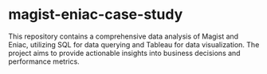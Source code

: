 # magist-eniac-case-study
This repository contains a comprehensive data analysis of Magist and Eniac, utilizing SQL for data querying and Tableau for data visualization. The project aims to provide actionable insights into business decisions and performance metrics.
